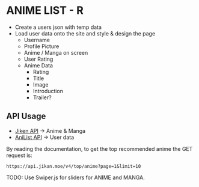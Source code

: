 # ANIME LIST - R
- Create a users json with temp data
- Load user data onto the site and style & design the page
  - Username
  - Profile Picture
  - Anime / Manga on screen
  - User Rating
  - Anime Data
    - Rating
    - Title
    - Image
    - Introduction
    - Trailer?

## API Usage
- [Jiken API](https://jikan.moe/) -> Anime & Manga
- [AniList API](https://docs.anilist.co/guide) -> User data

By reading the documentation, to get the top recommended anime the GET request is:
```
https://api.jikan.moe/v4/top/anime?page=1&limit=10
```

TODO: Use Swiper.js for sliders for ANIME and MANGA.